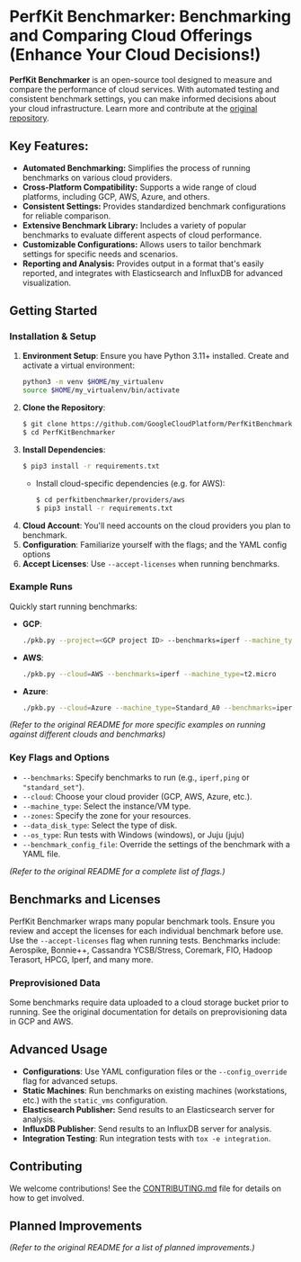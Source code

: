 # PerfKit Benchmarker: Benchmarking and Comparing Cloud Offerings (Enhance Your Cloud Decisions!)

**PerfKit Benchmarker** is an open-source tool designed to measure and compare the performance of cloud services.  With automated testing and consistent benchmark settings, you can make informed decisions about your cloud infrastructure.  Learn more and contribute at the [original repository](https://github.com/GoogleCloudPlatform/PerfKitBenchmarker).

## Key Features:

*   **Automated Benchmarking:** Simplifies the process of running benchmarks on various cloud providers.
*   **Cross-Platform Compatibility:** Supports a wide range of cloud platforms, including GCP, AWS, Azure, and others.
*   **Consistent Settings:** Provides standardized benchmark configurations for reliable comparison.
*   **Extensive Benchmark Library:** Includes a variety of popular benchmarks to evaluate different aspects of cloud performance.
*   **Customizable Configurations:** Allows users to tailor benchmark settings for specific needs and scenarios.
*   **Reporting and Analysis:** Provides output in a format that's easily reported, and integrates with Elasticsearch and InfluxDB for advanced visualization.

## Getting Started

### Installation & Setup
1.  **Environment Setup**: Ensure you have Python 3.11+ installed. Create and activate a virtual environment:
    ```bash
    python3 -m venv $HOME/my_virtualenv
    source $HOME/my_virtualenv/bin/activate
    ```
2.  **Clone the Repository**:
    ```bash
    $ git clone https://github.com/GoogleCloudPlatform/PerfKitBenchmarker.git
    $ cd PerfKitBenchmarker
    ```
3.  **Install Dependencies**:
    ```bash
    $ pip3 install -r requirements.txt
    ```
    *   Install cloud-specific dependencies (e.g. for AWS):
        ```bash
        $ cd perfkitbenchmarker/providers/aws
        $ pip3 install -r requirements.txt
        ```
4.  **Cloud Account**: You'll need accounts on the cloud providers you plan to benchmark.
5.  **Configuration**:  Familiarize yourself with the flags; and the YAML config options
6.  **Accept Licenses**:  Use `--accept-licenses` when running benchmarks.

### Example Runs

Quickly start running benchmarks:

*   **GCP**:
    ```bash
    ./pkb.py --project=<GCP project ID> --benchmarks=iperf --machine_type=f1-micro
    ```
*   **AWS**:
    ```bash
    ./pkb.py --cloud=AWS --benchmarks=iperf --machine_type=t2.micro
    ```
*   **Azure**:
    ```bash
    ./pkb.py --cloud=Azure --machine_type=Standard_A0 --benchmarks=iperf
    ```

*(Refer to the original README for more specific examples on running against different clouds and benchmarks)*

### Key Flags and Options

*   `--benchmarks`: Specify benchmarks to run (e.g., `iperf,ping` or `"standard_set"`).
*   `--cloud`:  Choose your cloud provider (GCP, AWS, Azure, etc.).
*   `--machine_type`: Select the instance/VM type.
*   `--zones`: Specify the zone for your resources.
*   `--data_disk_type`: Select the type of disk.
*   `--os_type`: Run tests with Windows (windows), or Juju (juju)
*   `--benchmark_config_file`: Override the settings of the benchmark with a YAML file.

*(Refer to the original README for a complete list of flags.)*

## Benchmarks and Licenses

PerfKit Benchmarker wraps many popular benchmark tools.  Ensure you review and accept the licenses for each individual benchmark before use. Use the `--accept-licenses` flag when running tests.  Benchmarks include: Aerospike, Bonnie++, Cassandra YCSB/Stress, Coremark, FIO, Hadoop Terasort, HPCG, Iperf, and many more.

### Preprovisioned Data

Some benchmarks require data uploaded to a cloud storage bucket prior to running.  See the original documentation for details on preprovisioning data in GCP and AWS.

## Advanced Usage

*   **Configurations**:  Use YAML configuration files or the `--config_override` flag for advanced setups.
*   **Static Machines**: Run benchmarks on existing machines (workstations, etc.) with the `static_vms` configuration.
*   **Elasticsearch Publisher:** Send results to an Elasticsearch server for analysis.
*   **InfluxDB Publisher**: Send results to an InfluxDB server for analysis.
*   **Integration Testing**:  Run integration tests with `tox -e integration`.

## Contributing

We welcome contributions! See the [CONTRIBUTING.md](https://github.com/GoogleCloudPlatform/PerfKitBenchmarker/blob/master/CONTRIBUTING.md) file for details on how to get involved.

## Planned Improvements

*(Refer to the original README for a list of planned improvements.)*